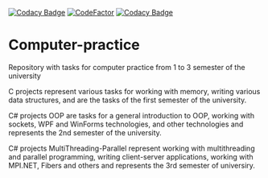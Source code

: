 [![Codacy Badge](https://api.codacy.com/project/badge/Grade/7e768121c9cd44b3ad2ac05884ed0dae)](https://app.codacy.com/gh/vladislav-miroshnikov/Computer-practice?utm_source=github.com&utm_medium=referral&utm_content=vladislav-miroshnikov/Computer-practice&utm_campaign=Badge_Grade_Settings)
[![CodeFactor](https://www.codefactor.io/repository/github/vladislav-miroshnikov/computer-practice/badge)](https://www.codefactor.io/repository/github/vladislav-miroshnikov/computer-practice)
[![Codacy Badge](https://app.codacy.com/project/badge/Grade/68e847f6322443db8893574cf51bb75e)](https://www.codacy.com/gh/vladislav-miroshnikov/Computer-practice/dashboard?utm_source=github.com&amp;utm_medium=referral&amp;utm_content=vladislav-miroshnikov/Computer-practice&amp;utm_campaign=Badge_Grade)
# Computer-practice

Repository with tasks for computer practice from 1 to 3 semester of the university

C projects represent various tasks for working with memory, writing various data structures, and are the tasks of the first semester of the university.

C# projects OOP are tasks for a general introduction to OOP, working with sockets, WPF and WinForms technologies, and other technologies and represents the 2nd semester of the university.

C# projects MultiThreading-Parallel represent working with multithreading and parallel programming, writing client-server applications, working with MPI.NET, Fibers and others and represents the 3rd semester of universiry.
